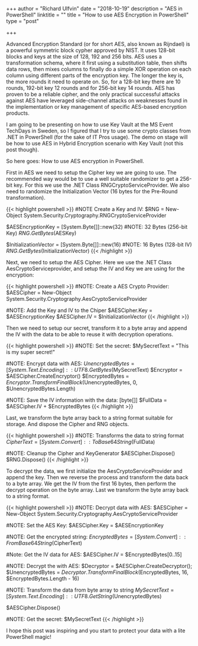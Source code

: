+++
author = "Richard Ulfvin"
date = "2018-10-19"
description = "AES in PowerShell"
linktitle = ""
title = "How to use AES Encryption in PowerShell"
type = "post"

+++

Advanced Encryption Standard (or for short AES, also known as Rijndael) is a powerful symmetric block cypher approved by NIST. It uses 128-bit blocks and keys at the size of 128, 192 and 256 bits. 
AES uses a transformation schema, where it first using a substitution table, then shifts data rows, then mixes columns to finally do a simple XOR operation on each column using different parts of the encryption key. The longer the key is, the more rounds it need to operate on. So, for a 128-bit key there are 10 rounds, 192-bit key 12 rounds and for 256-bit key 14 rounds.
AES has proven to be a reliable cipher, and the only practical successful attacks against AES have leveraged side-channel attacks on weaknesses found in the implementation or key management of specific AES-based encryption products.

I am going to be presenting on how to use Key Vault at the MS Event TechDays in Sweden, so I figured that I try to use some crypto classes from .NET in PowerShell (for the sake of IT Pros usage). The demo on stage will be how to use AES in Hybrid Encryption scenario with Key Vault (not this post though).

So here goes: How to use AES encryption in PowerShell.

First in AES we need to setup the Cipher key we are going to use. The recommended way would be to use a well suitable randomizer to get a 256-bit key. For this we use the .NET Class RNGCryptoServiceProvider. We also need to randomize the Initialization Vector (16 bytes for the Pre-Round transformation). 

{{< highlight powershell >}}
#NOTE Create a Key and IV:
$RNG = New-Object System.Security.Cryptography.RNGCryptoServiceProvider

$AESEncryptionKey     = [System.Byte[]]::new(32) #NOTE: 32 Bytes (256-bit Key)
$RNG.GetBytes($AESKey)

$InitializationVector = [System.Byte[]]::new(16) #NOTE: 16 Bytes (128-bit IV)
$RNG.GetBytes($InitializationVector)
{{< /highlight >}}

Next, we need to setup the AES Cipher. Here we use the .NET Class AesCryptoServiceprovider, and setup the IV and Key we are using for the encryption:

{{< highlight powershell >}}
#NOTE: Create a AES Crypto Provider:
$AESCipher = New-Object System.Security.Cryptography.AesCryptoServiceProvider

#NOTE: Add the Key and IV to the Chiper
$AESCipher.Key        = $AESEncryptionKey
$AESCipher.IV         = $InitializationVector
{{< /highlight >}}

Then we need to setup our secret, transform it to a byte array and append the IV with the data to be able to reuse it with decryption operations.

{{< highlight powershell >}}
#NOTE: Set the secret:
$MySecretText         = "This is my super secret!"

#NOTE: Encrypt data with AES:
$UnencryptedBytes     = [System.Text.Encoding]::UTF8.GetBytes($MySecretText)
$Encryptor            = $AESCipher.CreateEncryptor()
$EncryptedBytes       = $Encryptor.TransformFinalBlock($UnencryptedBytes, 0, $UnencryptedBytes.Length)

#NOTE: Save the IV information with the data:
[byte[]] $FullData    = $AESCipher.IV + $EncryptedBytes
{{< /highlight >}}

Last, we transform the byte array back to a string format suitable for storage. And dispose the Cipher and RNG objects.

{{< highlight powershell >}}
#NOTE: Transforms the data to string format
$CipherText           = [System.Convert]::ToBase64String($FullData)

#NOTE: Cleanup the Cipher and KeyGenerator
$AESCipher.Dispose()
$RNG.Dispose()
{{< /highlight >}}

To decrypt the data, we first initialize the AesCryptoServiceProvider and append the key. Then we reverse the process and transform the data back to a byte array. We get the IV from the first 16 bytes, then perform the decrypt operation on the byte array. Last we transform the byte array back to a string format.

{{< highlight powershell >}}
#NOTE: Decrypt data with AES:
$AESCipher = New-Object System.Security.Cryptography.AesCryptoServiceProvider

#NOTE: Set the AES Key:
$AESCipher.Key        = $AESEncryptionKey

#NOTE: Get the encrypted string:
$EncryptedBytes       = [System.Convert]::FromBase64String($CipherText)

#Note: Get the IV data for AES:
$AESCipher.IV  = $EncryptedBytes[0..15]

#NOTE: Decrypt the with AES:
$Decryptor            = $AESCipher.CreateDecryptor();
$UnencryptedBytes     = $Decryptor.TransformFinalBlock($EncryptedBytes, 16, $EncryptedBytes.Length - 16)

#NOTE: Transform the data from byte array to string
$MySecretText         = [System.Text.Encoding]::UTF8.GetString($UnencryptedBytes)

$AESCipher.Dispose()

#NOTE: Get the secret:
$MySecretText
{{< /highlight >}}

I hope this post was inspiring and you start to protect your data with a lite PowerShell magic!